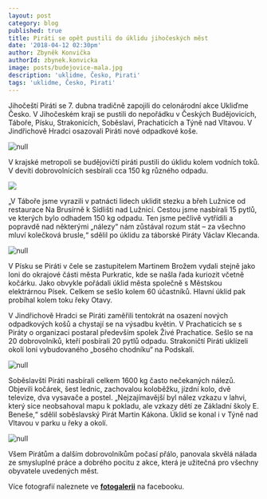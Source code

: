 ```yaml
---
layout: post
category: blog
published: true
title: Piráti se opět pustili do úklidu jihočeských měst
date: '2018-04-12 02:30pm'
author: Zbyněk Konvička
authorId: zbynek.konvicka
image: posts/budejovice-mala.jpg
description: 'uklidme, Česko, Pirati'
tags: 'uklidme, Česko, Pirati'
---
```

Jihočeští Piráti se 7. dubna tradičně zapojili do celonárodní akce Ukliďme Česko. V Jihočeském kraji se pustili do nepořádku v Českých Budějovicích, Táboře, Písku, Strakonicích, Soběslavi, Prachaticích a Týně nad Vltavou. V Jindřichově Hradci osazovali Piráti nové odpadkové koše.

![null](posts/budejovice-4-mensi.jpg)

V krajské metropoli se budějovičtí piráti pustili do úklidu kolem vodních toků. V devíti dobrovolnících sesbírali cca 150 kg různého odpadu. 

![](posts/tabor-4-mensi.jpg)

„V Táboře jsme vyrazili v patnácti lidech uklidit stezku a břeh Lužnice od restaurace Na Brusírně k Sídlišti nad Lužnicí. Cestou jsme nasbírali 15 pytlů, ve kterých bylo odhadem 150 kg odpadu. Ten jsme pečlivě vytřídili a popravdě nad některými „nálezy“ nám zůstával rozum stát – za všechno mluví kolečková brusle,“ sdělil po úklidu za táborské Piráty Václav Klecanda. 

![null](posts/pisek-5-mensi.jpg)

V Písku se Piráti v čele se zastupitelem Martinem Brožem vydali stejně jako loni do okrajové části města Purkratic, kde se našla řada kuriozit včetně kočárku. Jako obvykle pořádali úklid města společně s Městskou elektrárnou Písek. Celkem se sešlo kolem 60 účastníků. Hlavní úklid pak probíhal kolem toku řeky Otavy. 

V Jindřichově Hradci se Piráti zaměřili tentokrát na osazení nových odpadkových košů a chystají se na výsadbu květin. V Prachaticích se s Piráty o organizaci postaral především spolek Živé Prachatice. Sešlo se na 20 dobrovolníků, kteří posbírali 20 pytlů odpadu. Strakoničtí Piráti uklízeli okolí loni vybudovaného „bosého chodníku“ na Podskalí. 

![null](posts/sobeslav-11.jpg)

Soběslavští Piráti nasbírali celkem 1600 kg často nečekaných nálezů. Objevili kočárek, šest lednic, zachovalou koloběžku, jízdní kolo, dvě televize, dva vysavače a postel. „Nejzajímavější byl nález vzkazu v lahvi, který sice neobsahoval mapu k pokladu, ale vzkazy dětí ze Základní školy E. Beneše,“ sdělil soběslavský Pirát Martin Kákona. Úklid se konal i v Týně nad Vltavou v parku u řeky a okolí.

![null](posts/sobeslav-13.jpg)

Všem Pirátům a dalším dobrovolníkům počasí přálo, panovala skvělá nálada ze smysluplné práce a dobrého pocitu z akce, která je užitečná pro všechny obyvatele uvedených měst.

Více fotografií naleznete ve [**fotogalerii**](https://www.facebook.com/pg/pirati.jck/photos/?tab=album&album_id=10156241498392114) na facebooku.
